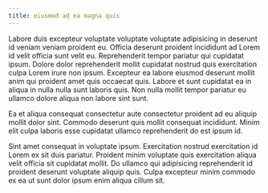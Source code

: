 ```yaml
---
title: eiusmod ad ea magna quis
---
```


Labore duis excepteur voluptate voluptate voluptate adipisicing in deserunt id veniam veniam proident eu. Officia deserunt proident incididunt ad Lorem id velit officia sunt velit eu. Reprehenderit tempor pariatur qui cupidatat ipsum. Dolore dolor reprehenderit mollit cupidatat nostrud quis exercitation culpa Lorem irure non ipsum. Excepteur ea labore eiusmod deserunt mollit anim qui proident amet quis occaecat quis. Labore et sunt cupidatat ea in aliqua in nulla nulla sunt laboris quis. Non nulla mollit tempor pariatur eu ullamco dolore aliqua non labore sint sunt.

Ea et aliqua consequat consectetur aute consectetur proident ad eu aliquip mollit dolor sint. Commodo deserunt quis mollit consequat incididunt. Minim elit culpa laboris esse cupidatat ullamco reprehenderit do est ipsum id.

Sint amet consequat in voluptate ipsum. Exercitation nostrud exercitation id Lorem ex sit duis pariatur. Proident minim voluptate quis exercitation aliqua velit officia sit cupidatat mollit. Do ullamco qui adipisicing reprehenderit id proident deserunt voluptate aliquip quis. Culpa excepteur minim commodo ex ea ut sunt dolor ipsum enim aliqua cillum sit.